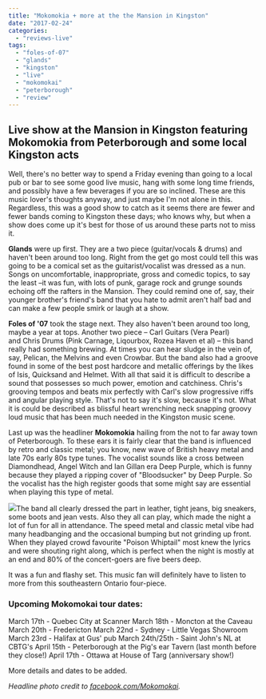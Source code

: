 ```yaml
---
title: "Mokomokia + more at the the Mansion in Kingston"
date: "2017-02-24"
categories: 
  - "reviews-live"
tags: 
  - "foles-of-07"
  - "glands"
  - "kingston"
  - "live"
  - "mokomokai"
  - "peterborough"
  - "review"
---
```


## Live show at the Mansion in Kingston featuring **Mokomokia** from Peterborough and some local Kingston acts

Well, there's no better way to spend a Friday evening than going to a local pub or bar to see some good live music, hang with some long time friends, and possibly have a few beverages if you are so inclined. These are this music lover's thoughts anyway, and just maybe I'm not alone in this. Regardless, this was a good show to catch as it seems there are fewer and fewer bands coming to Kingston these days; who knows why, but when a show does come up it's best for those of us around these parts not to miss it.

**Glands** were up first. They are a two piece (guitar/vocals & drums) and haven't been around too long. Right from the get go most could tell this was going to be a comical set as the guitarist/vocalist was dressed as a nun. Songs on uncomfortable, inappropriate, gross and comedic topics, to say the least –it was fun, with lots of punk, garage rock and grunge sounds echoing off the rafters in the Mansion. They could remind one of, say, their younger brother's friend's band that you hate to admit aren't half bad and can make a few people smirk or laugh at a show.

**Foles of '07** took the stage next. They also haven't been around too long, maybe a year at tops. Another two piece – Carl Guitars (Vera Pearl) and Chris Drums (Pink Carnage, Liqourbox, Rozea Haven et al) – this band really had something brewing. At times you can hear sludge in the vein of, say, Pelican, the Melvins and even Crowbar. But the band also had a groove found in some of the best post hardcore and metallic offerings by the likes of Isis, Quicksand and Helmet. With all that said it is difficult to describe a sound that possesses so much power, emotion and catchiness. Chris's grooving tempos and beats mix perfectly with Carl's slow progressive riffs and angular playing style. That's not to say it's slow, because it's not. What it is could be described as blissful heart wrenching neck snapping groovy loud music that has been much needed in the Kingston music scene.

Last up was the headliner **Mokomokia** hailing from the not to far away town of Peterborough. To these ears it is fairly clear that the band is influenced by retro and classic metal; you know, new wave of British heavy metal and late 70s early 80s type tunes. The vocalist sounds like a cross between Diamondhead, Angel Witch and Ian Gillan era Deep Purple, which is funny because they played a ripping cover of "Bloodsucker" by Deep Purple. So the vocalist has the high register goods that some might say are essential when playing this type of metal.

![](https://hellbound.ca/wp-content/uploads/2017/02/mokomokai-poison-whiptale-300x300.jpg)The band all clearly dressed the part in leather, tight jeans, big sneakers, some boots and jean vests. Also they all can play, which made the night a lot of fun for all in attendance. The speed metal and classic metal vibe had many headbanging and the occasional bumping but not grinding up front. When they played crowd favourite "Poison Whiptail" most knew the lyrics and were shouting right along, which is perfect when the night is mostly at an end and 80% of the concert-goers are five beers deep.

It was a fun and flashy set. This music fan will definitely have to listen to more from this southeastern Ontario four-piece.

### Upcoming Mokomokai tour dates:

March 17th - Quebec City at Scanner March 18th - Moncton at the Caveau March 20th - Fredericton March 22nd - Sydney - Little Vegas Showroom March 23rd - Halifax at Gus' pub March 24th/25th - Saint John's NL at CBTG's April 15th - Peterborough at the Pig's ear Tavern (last month before they close!) April 17th - Ottawa at House of Targ (anniversary show!)

More details and dates to be added.

_Headline photo credit to [facebook.com/Mokomokai](https://www.facebook.com/Mokomokai/photos/pb.432765933443061.-2207520000.1487886225./1420248044694840/?type=3&theater)._
